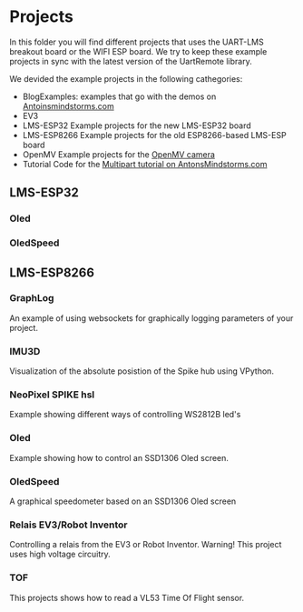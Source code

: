 # Projects

In this folder you will find different projects that uses the UART-LMS breakout board or the WIFI ESP board. We try to keep these example projects in sync with the latest version of the UartRemote library.

We devided the example projects in the following cathegories:
- BlogExamples: examples that go with the demos on [Antoinsmindstorms.com](https://antonsmindstorms.com/2022/02/13/hook-up-any-i2c-sensor-hobby-servo-and-more-to-your-lego-robot-with-the-esp32-board/)
- EV3
- LMS-ESP32
Example projects for the new LMS-ESP32 board
- LMS-ESP8266
Example projects for the old ESP8266-based LMS-ESP board
- OpenMV
Example projects for the [OpenMV camera](https://openmv.io/)
- Tutorial
Code for the [Multipart tutorial on AntonsMindstorms.com](https://antonsmindstorms.com/2022/11/18/lms-esp32-tutorials-part-0-how-to-get-started/)

## LMS-ESP32

### Oled
### OledSpeed


## LMS-ESP8266
### GraphLog
An example of using websockets for graphically logging parameters of your project.
### IMU3D
Visualization of the absolute posistion of the Spike hub using VPython.
### NeoPixel SPIKE hsl
Example showing different ways of controlling WS2812B led's
### Oled
Example showing how to control an SSD1306 Oled screen.
### OledSpeed
A graphical speedometer based on an SSD1306 Oled screen
### Relais EV3/Robot Inventor
Controlling a relais from the EV3 or Robot Inventor. Warning! This project uses high voltage circuitry.
### TOF
This projects shows how to read a VL53 Time Of Flight sensor.
